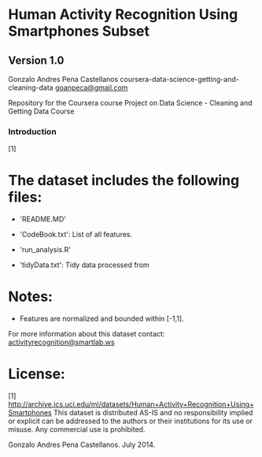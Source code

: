 Human Activity Recognition Using Smartphones Subset
===================================================
Version 1.0
-----------------------------
Gonzalo Andres Pena Castellanos
coursera-data-science-getting-and-cleaning-data
goanpeca@gmail.com



Repository for the Coursera course Project on Data Science - Cleaning and Getting Data Course


### Introduction
[1]

The dataset includes the following files:
=========================================

- 'README.MD'

- 'CodeBook.txt': List of all features.

- 'run_analysis.R'

- 'tidyData.txt': Tidy data processed from 


Notes: 
======
- Features are normalized and bounded within [-1,1].

For more information about this dataset contact: activityrecognition@smartlab.ws

License:
========
[1] http://archive.ics.uci.edu/ml/datasets/Human+Activity+Recognition+Using+Smartphones 
This dataset is distributed AS-IS and no responsibility implied or explicit can be addressed to the authors or their institutions for its use or misuse. Any commercial use is prohibited.

Gonzalo Andres Pena Castellanos. July 2014.  
